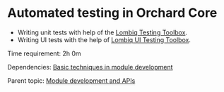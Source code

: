 # Automated testing in Orchard Core

- Writing unit tests with help of the [Lombiq Testing Toolbox](https://github.com/Lombiq/Testing-Toolbox).
- Writing UI tests with the help of [Lombiq UI Testing Toolbox](https://github.com/Lombiq/UI-Testing-Toolbox).

Time requirement: 2h 0m

Dependencies: [Basic techniques in module development](BasicTechniquesInModuleDevelopment)

Parent topic: [Module development and APIs](./)
